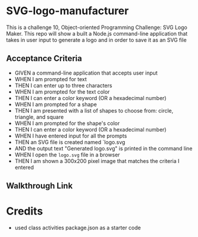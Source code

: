 # SVG-logo-manufacturer
This is a challenge 10, Object-oriented Programming Challenge: SVG Logo Maker. This repo will show a built a Node.js command-line application that takes in user input to generate a logo and in order to save it as an SVG file



## Acceptance Criteria
* GIVEN a command-line application that accepts user input
* WHEN I am prompted for text
* THEN I can enter up to three characters
* WHEN I am prompted for the text color
* THEN I can enter a color keyword (OR a hexadecimal number)
* WHEN I am prompted for a shape
* THEN I am presented with a list of shapes to choose from: circle, triangle, and square
* WHEN I am prompted for the shape's color
* THEN I can enter a color keyword (OR a hexadecimal number)
* WHEN I have entered input for all the prompts
* THEN an SVG file is created named `logo.svg
* AND the output text "Generated logo.svg" is printed in the command line
* WHEN I open the `logo.svg` file in a browser
* THEN I am shown a 300x200 pixel image that matches the criteria I entered

## Walkthrough Link

##










# Credits
 * used class activities package.json as a starter code
